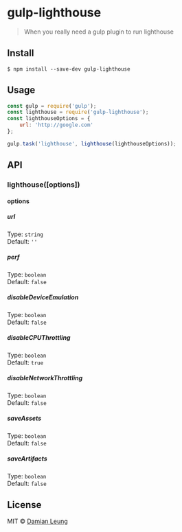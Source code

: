 # gulp-lighthouse

> When you really need a gulp plugin to run lighthouse


## Install

```
$ npm install --save-dev gulp-lighthouse
```


## Usage

```js
const gulp = require('gulp');
const lighthouse = require('gulp-lighthouse');
const lighthouseOptions = {
	url: 'http://google.com'
};

gulp.task('lighthouse', lighthouse(lighthouseOptions));
```


## API

### lighthouse([options])

#### options

##### url

Type: `string`<br>
Default: `''`

##### perf

Type: `boolean`<br>
Default: `false`

##### disableDeviceEmulation

Type: `boolean`<br>
Default: `false`

##### disableCPUThrottling

Type: `boolean`<br>
Default: `true`

##### disableNetworkThrottling

Type: `boolean`<br>
Default: `false`

##### saveAssets

Type: `boolean`<br>
Default: `false`

##### saveArtifacts

Type: `boolean`<br>
Default: `false`

## License

MIT © [Damian Leung](http://dstrct.io)

